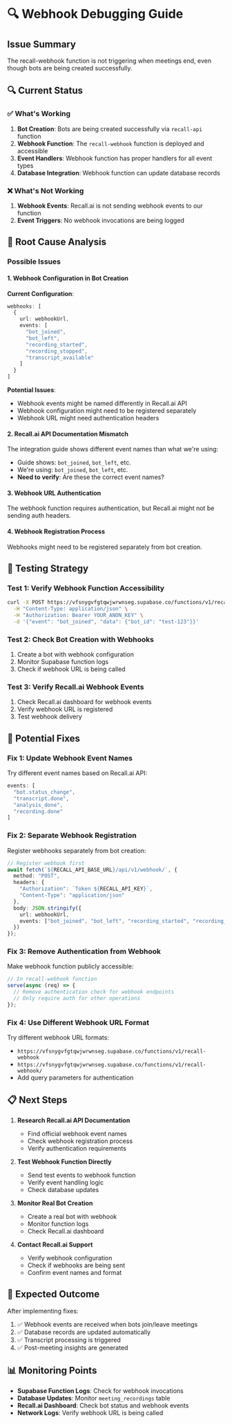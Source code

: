 # 🔍 Webhook Debugging Guide

## Issue Summary
The recall-webhook function is not triggering when meetings end, even though bots are being created successfully.

## 🔍 Current Status

### ✅ What's Working
1. **Bot Creation**: Bots are being created successfully via `recall-api` function
2. **Webhook Function**: The `recall-webhook` function is deployed and accessible
3. **Event Handlers**: Webhook function has proper handlers for all event types
4. **Database Integration**: Webhook function can update database records

### ❌ What's Not Working
1. **Webhook Events**: Recall.ai is not sending webhook events to our function
2. **Event Triggers**: No webhook invocations are being logged

## 🐛 Root Cause Analysis

### Possible Issues

#### 1. **Webhook Configuration in Bot Creation**
**Current Configuration**:
```typescript
webhooks: [
  {
    url: webhookUrl,
    events: [
      "bot_joined",
      "bot_left", 
      "recording_started",
      "recording_stopped",
      "transcript_available"
    ]
  }
]
```

**Potential Issues**:
- Webhook events might be named differently in Recall.ai API
- Webhook configuration might need to be registered separately
- Webhook URL might need authentication headers

#### 2. **Recall.ai API Documentation Mismatch**
The integration guide shows different event names than what we're using:
- Guide shows: `bot_joined`, `bot_left`, etc.
- We're using: `bot_joined`, `bot_left`, etc.
- **Need to verify**: Are these the correct event names?

#### 3. **Webhook URL Authentication**
The webhook function requires authentication, but Recall.ai might not be sending auth headers.

#### 4. **Webhook Registration Process**
Webhooks might need to be registered separately from bot creation.

## 🧪 Testing Strategy

### Test 1: Verify Webhook Function Accessibility
```bash
curl -X POST https://vfsnygvfgtqwjwrwnseg.supabase.co/functions/v1/recall-webhook \
  -H "Content-Type: application/json" \
  -H "Authorization: Bearer YOUR_ANON_KEY" \
  -d '{"event": "bot_joined", "data": {"bot_id": "test-123"}}'
```

### Test 2: Check Bot Creation with Webhooks
1. Create a bot with webhook configuration
2. Monitor Supabase function logs
3. Check if webhook URL is being called

### Test 3: Verify Recall.ai Webhook Events
1. Check Recall.ai dashboard for webhook events
2. Verify webhook URL is registered
3. Test webhook delivery

## 🔧 Potential Fixes

### Fix 1: Update Webhook Event Names
Try different event names based on Recall.ai API:
```typescript
events: [
  "bot.status_change",
  "transcript.done",
  "analysis_done",
  "recording.done"
]
```

### Fix 2: Separate Webhook Registration
Register webhooks separately from bot creation:
```typescript
// Register webhook first
await fetch(`${RECALL_API_BASE_URL}/api/v1/webhook/`, {
  method: "POST",
  headers: {
    "Authorization": `Token ${RECALL_API_KEY}`,
    "Content-Type": "application/json"
  },
  body: JSON.stringify({
    url: webhookUrl,
    events: ["bot_joined", "bot_left", "recording_started", "recording_stopped", "transcript_available"]
  })
});
```

### Fix 3: Remove Authentication from Webhook
Make webhook function publicly accessible:
```typescript
// In recall-webhook function
serve(async (req) => {
  // Remove authentication check for webhook endpoints
  // Only require auth for other operations
});
```

### Fix 4: Use Different Webhook URL Format
Try different webhook URL formats:
- `https://vfsnygvfgtqwjwrwnseg.supabase.co/functions/v1/recall-webhook`
- `https://vfsnygvfgtqwjwrwnseg.supabase.co/functions/v1/recall-webhook/`
- Add query parameters for authentication

## 📋 Next Steps

1. **Research Recall.ai API Documentation**
   - Find official webhook event names
   - Check webhook registration process
   - Verify authentication requirements

2. **Test Webhook Function Directly**
   - Send test events to webhook function
   - Verify event handling logic
   - Check database updates

3. **Monitor Real Bot Creation**
   - Create a real bot with webhook
   - Monitor function logs
   - Check Recall.ai dashboard

4. **Contact Recall.ai Support**
   - Verify webhook configuration
   - Check if webhooks are being sent
   - Confirm event names and format

## 🎯 Expected Outcome

After implementing fixes:
1. ✅ Webhook events are received when bots join/leave meetings
2. ✅ Database records are updated automatically
3. ✅ Transcript processing is triggered
4. ✅ Post-meeting insights are generated

## 📊 Monitoring Points

- **Supabase Function Logs**: Check for webhook invocations
- **Database Updates**: Monitor `meeting_recordings` table
- **Recall.ai Dashboard**: Check bot status and webhook events
- **Network Logs**: Verify webhook URL is being called 